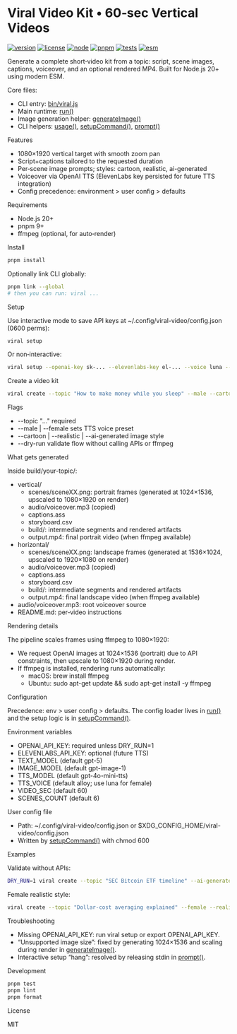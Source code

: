 
# Viral Video Kit • 60‑sec Vertical Videos

<!-- BADGES:START -->
<p align="left">
  <a href="./package.json"><img alt="version" src="https://img.shields.io/badge/version-0.1.0-blue?style=for-the-badge"></a>
  <a href="#license"><img alt="license" src="https://img.shields.io/badge/license-MIT-green?style=for-the-badge"></a>
  <a href="./package.json"><img alt="node" src="https://img.shields.io/badge/node-%3E%3D20.0.0-339933?logo=node.js&amp;logoColor=white&amp;style=for-the-badge"></a>
  <a href="https://pnpm.io/"><img alt="pnpm" src="https://img.shields.io/badge/pnpm-9%2B-F69220?logo=pnpm&amp;logoColor=white&amp;style=for-the-badge"></a>
  <a href="https://mochajs.org/"><img alt="tests" src="https://img.shields.io/badge/tests-Mocha-8D6748?logo=mocha&amp;logoColor=white&amp;style=for-the-badge"></a>
  <a href="https://nodejs.org/api/esm.html"><img alt="esm" src="https://img.shields.io/badge/ESM-Enabled-000000?style=for-the-badge"></a>
</p>
<!-- BADGES:END -->
Generate a complete short‑video kit from a topic: script, scene images, captions, voiceover, and an optional rendered MP4. Built for Node.js 20+ using modern ESM.

Core files:
- CLI entry: [bin/viral.js](bin/viral.js)
- Main runtime: [run()](src/index.js:460)
- Image generation helper: [generateImage()](src/index.js:176)
- CLI helpers: [usage()](bin/viral.js:72), [setupCommand()](bin/viral.js:143), [prompt()](bin/viral.js:107)

Features
- 1080×1920 vertical target with smooth zoom pan
- Script+captions tailored to the requested duration
- Per‑scene image prompts; styles: cartoon, realistic, ai-generated
- Voiceover via OpenAI TTS (ElevenLabs key persisted for future TTS integration)
- Config precedence: environment > user config > defaults

Requirements
- Node.js 20+
- pnpm 9+
- ffmpeg (optional, for auto‑render)

Install

```bash
pnpm install
```

Optionally link CLI globally:

```bash
pnpm link --global
# then you can run: viral ...
```

Setup

Use interactive mode to save API keys at ~/.config/viral-video/config.json (0600 perms):

```bash
viral setup
```

Or non‑interactive:

```bash
viral setup --openai-key sk-... --elevenlabs-key el-... --voice luna --video-sec 60
```

Create a video kit

```bash
viral create --topic "How to make money while you sleep" --male --cartoon
```

Flags
- --topic "..." required
- --male | --female sets TTS voice preset
- --cartoon | --realistic | --ai-generated image style
- --dry-run validate flow without calling APIs or ffmpeg

What gets generated

Inside build/your-topic/:
- vertical/
  - scenes/sceneXX.png: portrait frames (generated at 1024×1536, upscaled to 1080×1920 on render)
  - audio/voiceover.mp3 (copied)
  - captions.ass
  - storyboard.csv
  - build/: intermediate segments and rendered artifacts
  - output.mp4: final portrait video (when ffmpeg available)
- horizontal/
  - scenes/sceneXX.png: landscape frames (generated at 1536×1024, upscaled to 1920×1080 on render)
  - audio/voiceover.mp3 (copied)
  - captions.ass
  - storyboard.csv
  - build/: intermediate segments and rendered artifacts
  - output.mp4: final landscape video (when ffmpeg available)
- audio/voiceover.mp3: root voiceover source
- README.md: per‑video instructions

Rendering details

The pipeline scales frames using ffmpeg to 1080×1920:
- We request OpenAI images at 1024×1536 (portrait) due to API constraints, then upscale to 1080×1920 during render.
- If ffmpeg is installed, rendering runs automatically:
  - macOS: brew install ffmpeg
  - Ubuntu: sudo apt-get update && sudo apt-get install -y ffmpeg

Configuration

Precedence: env > user config > defaults. The config loader lives in [run()](src/index.js:460) and the setup logic is in [setupCommand()](bin/viral.js:143).

Environment variables
- OPENAI_API_KEY: required unless DRY_RUN=1
- ELEVENLABS_API_KEY: optional (future TTS)
- TEXT_MODEL (default gpt-5)
- IMAGE_MODEL (default gpt-image-1)
- TTS_MODEL (default gpt-4o-mini-tts)
- TTS_VOICE (default alloy; use luna for female)
- VIDEO_SEC (default 60)
- SCENES_COUNT (default 6)

User config file
- Path: ~/.config/viral-video/config.json or $XDG_CONFIG_HOME/viral-video/config.json
- Written by [setupCommand()](bin/viral.js:143) with chmod 600

Examples

Validate without APIs:

```bash
DRY_RUN=1 viral create --topic "SEC Bitcoin ETF timeline" --ai-generated
```

Female realistic style:

```bash
viral create --topic "Dollar-cost averaging explained" --female --realistic
```

Troubleshooting
- Missing OPENAI_API_KEY: run viral setup or export OPENAI_API_KEY.
- “Unsupported image size”: fixed by generating 1024×1536 and scaling during render in [generateImage()](src/index.js:176).
- Interactive setup “hang”: resolved by releasing stdin in [prompt()](bin/viral.js:107).

Development

```bash
pnpm test
pnpm lint
pnpm format
```

License

MIT
